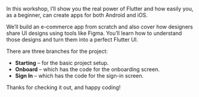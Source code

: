 In this workshop, I’ll show you the real power of Flutter and how easily you, as a beginner, can create apps for both Android and iOS.  

We’ll build an e-commerce app from scratch and also cover how designers share UI designs using tools like Figma. You’ll learn how to understand those designs and turn them into a perfect Flutter UI.  

There are three branches for the project:  
- **Starting** – for the basic project setup.  
- **Onboard** – which has the code for the onboarding screen.  
- **Sign In** – which has the code for the sign-in screen.  

Thanks for checking it out, and happy coding!
